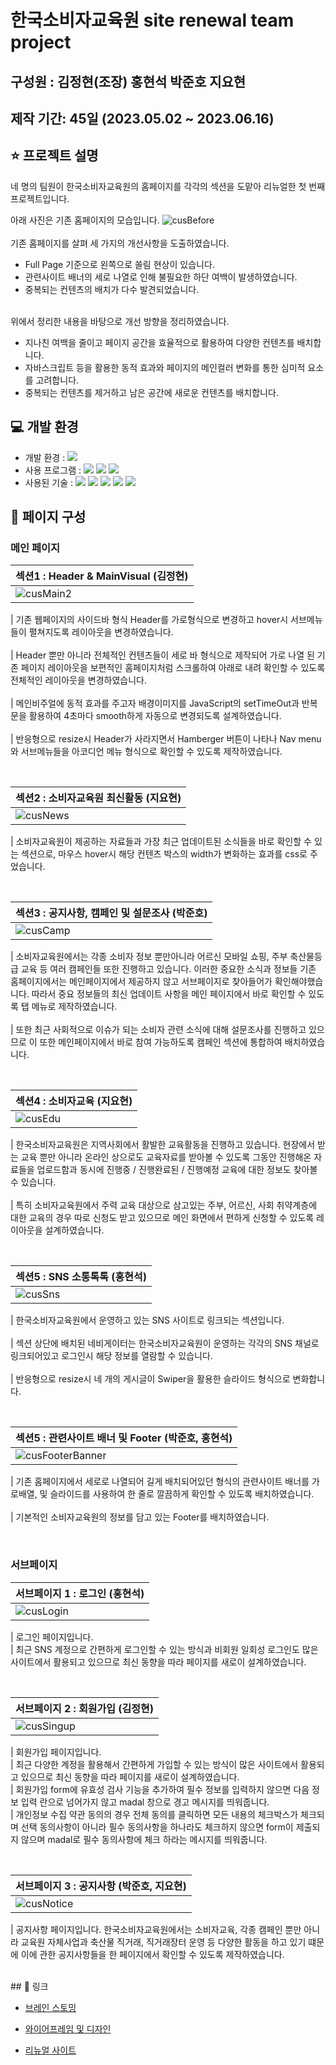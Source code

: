 # 한국소비자교육원 site renewal team project

## 구성원 : 김정현(조장) 홍현석 박준호 지요현

## 제작 기간: 45일 (2023.05.02 ~ 2023.06.16)

## ⭐️ 프로젝트 설명

네 명의 팀원이 한국소비자교육원의 홈페이지를 각각의 섹션을 도맡아 리뉴얼한 첫 번째 프로젝트입니다.<br>

아래 사진은 기존 홈페이지의 모습입니다.
![cusBefore](https://github.com/Isabella-Kim/KoreaCustomerEducationCenterRenewal/assets/139948934/12b70acf-c3e4-4f6c-868b-489c590e22c1)
<br>
<br>
기존 홈페이지를 살펴 세 가지의 개선사항을 도출하였습니다.

- Full Page 기준으로 왼쪽으로 쏠림 현상이 있습니다.
- 관련사이트 배너의 세로 나열로 인해 불필요한 하단 여백이 발생하였습니다.
- 중복되는 컨텐츠의 배치가 다수 발견되었습니다.
  <br>
  <br>

위에서 정리한 내용을 바탕으로 개선 방향을 정리하였습니다.

- 지나친 여백을 줄이고 페이지 공간을 효율적으로 활용하여 다양한 컨텐츠를 배치합니다.
- 자바스크립트 등을 활용한 동적 효과와 페이지의 메인컬러 변화를 통한 심미적 요소를 고려합니다.
- 중복되는 컨텐츠를 제거하고 남은 공간에 새로운 컨텐츠를 배치합니다.

## 💻 개발 환경

- 개발 환경 : <img src="https://img.shields.io/badge/windows10-0078D6?style=flat-square&logo=windows10&logoColor=white"/>
- 사용 프로그램 : <img src="https://img.shields.io/badge/Vs code-007ACC?style=flat-square&logo=visualstudiocode&logoColor=white"/> <img src="https://img.shields.io/badge/Photoshop-31A8FF?style=flat-square&logo=adobephotoshop&logoColor=white"/> <img src="https://img.shields.io/badge/figma-F24E1E?style=flat-square&logo=figma&logoColor=white"/>
- 사용된 기술 :
  <img src="https://img.shields.io/badge/html5-E34F26?style=flat-square&logo=html5&logoColor=white"> <img src="https://img.shields.io/badge/css3-1572B6?style=flat-square&logo=css3&logoColor=white"> <img src="https://img.shields.io/badge/jQuery-0769AD?style=flat-square&logo=jQuery&logoColor=white"> <img src="https://img.shields.io/badge/JavaScript-F7DF1E?style=flat-square&logo=JavaScript&logoColor=white"> <img src="https://img.shields.io/badge/Swiper-6332F6?style=flat-square&logo=Swiper&logoColor=white">

## 👀 페이지 구성

### 메인 페이지

| 섹션1 : Header & MainVisual (김정현)                                                                                                   |
| :------------------------------------------------------------------------------------------------------------------------------------- |
| ![cusMain2](https://github.com/Isabella-Kim/KoreaCustomerEducationCenterRenewal/assets/139948934/3782575e-6ea9-4021-8f36-52049c2d7db5) |

| 기존 웹페이지의 사이드바 형식 Header를 가로형식으로 변경하고 hover시 서브메뉴들이 펼쳐지도록 레이아웃을 변경하였습니다.
<br>
<br>
| Header 뿐만 아니라 전체적인 컨텐츠들이 세로 바 형식으로 제작되어 가로 나열 된 기존 페이지 레이아웃을 보편적인 홈페이지처럼 스크롤하여 아래로 내려 확인할 수 있도록 전체적인 레이아웃을 변경하였습니다.
<br>
<br>
| 메인비주얼에 동적 효과를 주고자 배경이미지를 JavaScript의 setTimeOut과 반복문을 활용하여 4초마다 smooth하게 자동으로 변경되도록 설계하였습니다.
<br>
<br>
| 반응형으로 resize시 Header가 사라지면서 Hamberger 버튼이 나타나 Nav menu와 서브메뉴들을 아코디언 메뉴 형식으로 확인할 수 있도록 제작하였습니다.

<br>

| 섹션2 : 소비자교육원 최신활동 (지요현)                                                                                                |
| :------------------------------------------------------------------------------------------------------------------------------------ |
| ![cusNews](https://github.com/Isabella-Kim/KoreaCustomerEducationCenterRenewal/assets/139948934/669a5a2c-ec73-432c-88cb-1d13c0a88736) |

| 소비자교육원이 제공하는 자료들과 가장 최근 업데이트된 소식들을 바로 확인할 수 있는 섹션으로, 마우스 hover시 해당 컨텐츠 박스의 width가 변화하는 효과를 css로 주었습니다.

<br>

| 섹션3 : 공지사항, 캠페인 및 설문조사 (박준호)                                                                                         |
| :------------------------------------------------------------------------------------------------------------------------------------ |
| ![cusCamp](https://github.com/Isabella-Kim/KoreaCustomerEducationCenterRenewal/assets/139948934/b1ad7b2e-9716-4f52-b272-45d5230a60e0) |

| 소비자교육원에서는 각종 소비자 정보 뿐만아니라 어르신 모바일 쇼핑, 주부 축산물등급 교육 등 여러 캠페인들 또한 진행하고 있습니다. 이러한 중요한 소식과 정보들 기존 홈페이지에서는 메인페이지에서 제공하지 않고 서브페이지로 찾아들어가 확인해야했습니다. 따라서 중요 정보들의 최신 업데이트 사항을 메인 페이지에서 바로 확인할 수 있도록 탭 메뉴로 제작하였습니다.
<br>
<br>
| 또한 최근 사회적으로 이슈가 되는 소비자 관련 소식에 대해 설문조사를 진행하고 있으므로 이 또한 메인페이지에서 바로 참여 가능하도록 캠페인 섹션에 통합하여 배치하였습니다.

<br>

| 섹션4 : 소비자교육 (지요현)                                                                                                          |
| :----------------------------------------------------------------------------------------------------------------------------------- |
| ![cusEdu](https://github.com/Isabella-Kim/KoreaCustomerEducationCenterRenewal/assets/139948934/8b896bd6-88b7-4cde-b301-edae7929e8f3) |

| 한국소비자교육원은 지역사회에서 활발한 교육활동을 진행하고 있습니다. 현장에서 받는 교육 뿐만 아니라 온라인 상으로도 교육자료를 받아볼 수 있도록 그동안 진행해온 자료들을 업로드함과 동시에 진행중 / 진행완료된 / 진행예정 교육에 대한 정보도 찾아볼 수 있습니다.
<br>
<br>
| 특히 소비자교육원에서 주력 교육 대상으로 삼고있는 주부, 어르신, 사회 취약계층에 대한 교육의 경우 따로 신청도 받고 있으므로 메인 화면에서 편하게 신청할 수 있도록 레이아웃을 설계하였습니다.

<br>

| 섹션5 : SNS 소통톡톡 (홍현석)                                                                                                        |
| :----------------------------------------------------------------------------------------------------------------------------------- |
| ![cusSns](https://github.com/Isabella-Kim/KoreaCustomerEducationCenterRenewal/assets/139948934/252776e1-ff57-4a67-9315-7b4700d5bf98) |

| 한국소비자교육원에서 운영하고 있는 SNS 사이트로 링크되는 섹션입니다. <br>
<br>
| 섹션 상단에 배치된 네비게이터는 한국소비자교육원이 운영하는 각각의 SNS 채널로 링크되어있고 로그인시 해당 정보를 열람할 수 있습니다.
<br>
<br>
| 반응형으로 resize시 네 개의 게시글이 Swiper을 활용한 슬라이드 형식으로 변화합니다.

<br>

| 섹션5 : 관련사이트 배너 및 Footer (박준호, 홍현석)                                                                                            |
| :-------------------------------------------------------------------------------------------------------------------------------------------- |
| ![cusFooterBanner](https://github.com/Isabella-Kim/KoreaCustomerEducationCenterRenewal/assets/139948934/a7610f49-887e-400c-bc14-2a4374a098e8) |

| 기존 홈페이지에서 세로로 나열되어 길게 배치되어있던 형식의 관련사이트 배너를 가로배열, 및 슬라이드를 사용하여 한 줄로 깔끔하게 확인할 수 있도록 배치하였습니다.
<br>
<br>
| 기본적인 소비자교육원의 정보를 담고 있는 Footer를 배치하였습니다.

<br>

### 서브페이지

| 서브페이지 1 : 로그인 (홍현석)                                                                                                         |
| :------------------------------------------------------------------------------------------------------------------------------------- |
| ![cusLogin](https://github.com/Isabella-Kim/KoreaCustomerEducationCenterRenewal/assets/139948934/ef66ba28-2307-41b2-9616-fea065395928) |

| 로그인 페이지입니다.
<br/>
| 최근 SNS 계정으로 간편하게 로그인할 수 있는 방식과 비회원 일회성 로그인도 많은 사이트에서 활용되고 있으므로 최신 동향을 따라 페이지를 새로이 설계하였습니다.

<br>

| 서브페이지 2 : 회원가입 (김정현)                                                                                                        |
| :-------------------------------------------------------------------------------------------------------------------------------------- |
| ![cusSingup](https://github.com/Isabella-Kim/KoreaCustomerEducationCenterRenewal/assets/139948934/c0d94f1e-df99-4c75-96f8-3a63c3c6efb4) |

| 회원가입 페이지입니다.
<br/>
| 최근 다양한 계정을 활용해서 간편하게 가입할 수 있는 방식이 많은 사이트에서 활용되고 있으므로 최신 동향을 따라 페이지를 새로이 설계하였습니다.
<br>
| 회원가입 form에 유효성 검사 기능을 추가하여 필수 정보를 입력하지 않으면 다음 정보 입력 란으로 넘어가지 않고 madal 창으로 경고 메시지를 띄워줍니다.
<br>
| 개인정보 수집 약관 동의의 경우 전체 동의를 클릭하면 모든 내용의 체크박스가 체크되며 선택 동의사항이 아니라 필수 동의사항을 하나라도 체크하지 않으면 form이 제출되지 않으며 madal로 필수 동의사항에 체크 하라는 메시지를 띄워줍니다.

<br>

| 서브페이지 3 : 공지사항 (박준호, 지요현)                                                                                                |
| :-------------------------------------------------------------------------------------------------------------------------------------- |
| ![cusNotice](https://github.com/Isabella-Kim/KoreaCustomerEducationCenterRenewal/assets/139948934/935114d3-db3b-4cfb-a57c-f0ec54cf72bb) |

| 공지사항 페이지입니다. 한국소비자교육원에서는 소비자교육, 각종 캠페인 뿐만 아니라 교육원 자체사업과 축산물 직거래, 직거래장터 운영 등 다양한 활동을 하고 있기 떄문에 이에 관한 공지사항들을 한 페이지에서 확인할 수 있도록 제작하였습니다.

<br>
## 🚀 링크

- [브레인 스토밍](https://www.figma.com/file/JkCP6CdIZ6SsCdbs5MlJK3/3%EC%A1%B0?type=whiteboard&node-id=0%3A1&t=DDhowMVhTc6kfyZi-1)

- [와이어프레임 및 디자인](https://www.figma.com/file/bpMg6sP7CTw6bPyUMLrl0k/%ED%94%84%EB%A1%9C%EC%A0%9D%ED%8A%B8-3%EC%A1%B0?type=design&node-id=0%3A1&mode=design&t=9lyUahti1dNEm2lp-1)

- [리뉴얼 사이트](https://isabella-kim.github.io/KoreaCustomerEducationCenterRenewal/)
